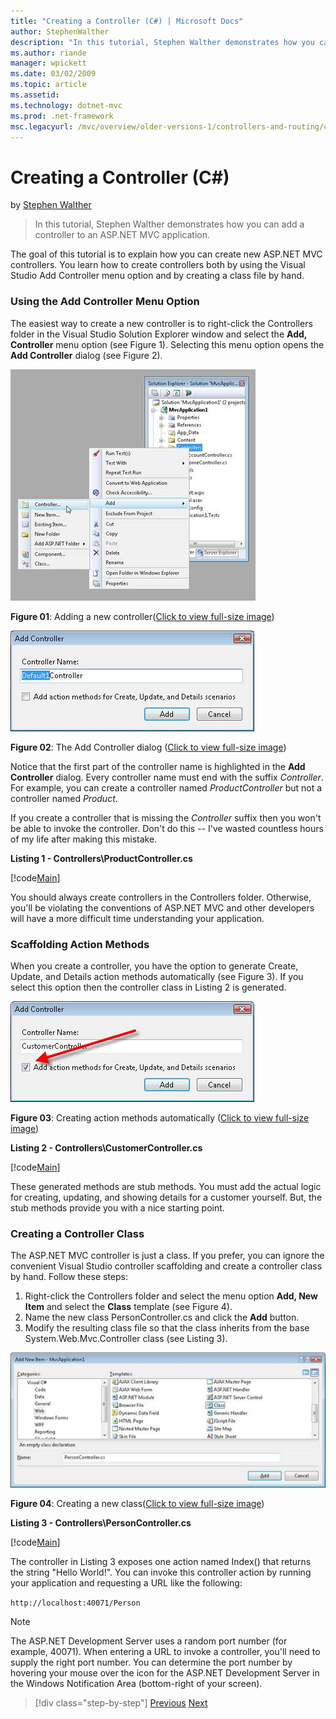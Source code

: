 ```yaml
---
title: "Creating a Controller (C#) | Microsoft Docs"
author: StephenWalther
description: "In this tutorial, Stephen Walther demonstrates how you can add a controller to an ASP.NET MVC application."
ms.author: riande
manager: wpickett
ms.date: 03/02/2009
ms.topic: article
ms.assetid: 
ms.technology: dotnet-mvc
ms.prod: .net-framework
msc.legacyurl: /mvc/overview/older-versions-1/controllers-and-routing/creating-a-controller-cs
---
```

Creating a Controller (C#)
====================
by [Stephen Walther](https://github.com/StephenWalther)

> In this tutorial, Stephen Walther demonstrates how you can add a controller to an ASP.NET MVC application.


The goal of this tutorial is to explain how you can create new ASP.NET MVC controllers. You learn how to create controllers both by using the Visual Studio Add Controller menu option and by creating a class file by hand.

### Using the Add Controller Menu Option

The easiest way to create a new controller is to right-click the Controllers folder in the Visual Studio Solution Explorer window and select the **Add, Controller** menu option (see Figure 1). Selecting this menu option opens the **Add Controller** dialog (see Figure 2).


[![The New Project dialog box](creating-a-controller-cs/_static/image1.jpg)](creating-a-controller-cs/_static/image1.png)

**Figure 01**: Adding a new controller([Click to view full-size image](creating-a-controller-cs/_static/image2.png))


[![The New Project dialog box](creating-a-controller-cs/_static/image2.jpg)](creating-a-controller-cs/_static/image3.png)

**Figure 02**: The Add Controller dialog ([Click to view full-size image](creating-a-controller-cs/_static/image4.png))


Notice that the first part of the controller name is highlighted in the **Add Controller** dialog. Every controller name must end with the suffix *Controller*. For example, you can create a controller named *ProductController* but not a controller named *Product*.


If you create a controller that is missing the *Controller* suffix then you won't be able to invoke the controller. Don't do this -- I've wasted countless hours of my life after making this mistake.


**Listing 1 - Controllers\ProductController.cs**

[!code[Main](creating-a-controller-cs/samples/sample1.xml)]

You should always create controllers in the Controllers folder. Otherwise, you'll be violating the conventions of ASP.NET MVC and other developers will have a more difficult time understanding your application.

### Scaffolding Action Methods

When you create a controller, you have the option to generate Create, Update, and Details action methods automatically (see Figure 3). If you select this option then the controller class in Listing 2 is generated.


[![Creating action methods automatically](creating-a-controller-cs/_static/image3.jpg)](creating-a-controller-cs/_static/image5.png)

**Figure 03**: Creating action methods automatically ([Click to view full-size image](creating-a-controller-cs/_static/image6.png))


**Listing 2 - Controllers\CustomerController.cs**

[!code[Main](creating-a-controller-cs/samples/sample2.xml)]

These generated methods are stub methods. You must add the actual logic for creating, updating, and showing details for a customer yourself. But, the stub methods provide you with a nice starting point.

### Creating a Controller Class

The ASP.NET MVC controller is just a class. If you prefer, you can ignore the convenient Visual Studio controller scaffolding and create a controller class by hand. Follow these steps:

1. Right-click the Controllers folder and select the menu option **Add, New Item** and select the **Class** template (see Figure 4).
2. Name the new class PersonController.cs and click the **Add** button.
3. Modify the resulting class file so that the class inherits from the base System.Web.Mvc.Controller class (see Listing 3).


[![Creating a new class](creating-a-controller-cs/_static/image4.jpg)](creating-a-controller-cs/_static/image7.png)

**Figure 04**: Creating a new class([Click to view full-size image](creating-a-controller-cs/_static/image8.png))


**Listing 3 - Controllers\PersonController.cs**

[!code[Main](creating-a-controller-cs/samples/sample3.xml)]

The controller in Listing 3 exposes one action named Index() that returns the string "Hello World!". You can invoke this controller action by running your application and requesting a URL like the following:

`http://localhost:40071/Person`

> [!NOTE] 
> 
> The ASP.NET Development Server uses a random port number (for example, 40071). When entering a URL to invoke a controller, you'll need to supply the right port number. You can determine the port number by hovering your mouse over the icon for the ASP.NET Development Server in the Windows Notification Area (bottom-right of your screen).

>[!div class="step-by-step"]
[Previous](adding-dynamic-content-to-a-cached-page-cs.md)
[Next](creating-an-action-cs.md)